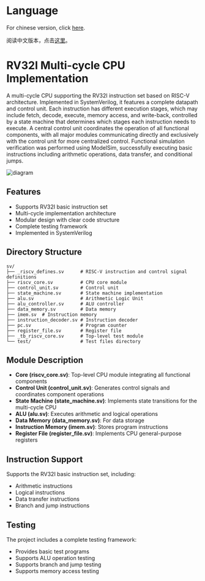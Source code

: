 # Language

For chinese version, click [here](https://github.com/XLxiaoliaoGmail/rv32i-cpu/blob/mul-cycle/readme-cn.md).

阅读中文版本，点击[这里](https://github.com/XLxiaoliaoGmail/rv32i-cpu/blob/mul-cycle/readme-cn.md)。

# RV32I Multi-cycle CPU Implementation

A multi-cycle CPU supporting the RV32I instruction set based on RISC-V architecture. Implemented in SystemVerilog, it features a complete datapath and control unit. Each instruction has different execution stages, which may include fetch, decode, execute, memory access, and write-back, controlled by a state machine that determines which stages each instruction needs to execute. A central control unit coordinates the operation of all functional components, with all major modules communicating directly and exclusively with the control unit for more centralized control. Functional simulation verification was performed using ModelSim, successfully executing basic instructions including arithmetic operations, data transfer, and conditional jumps.

![diagram](https://github.com/user-attachments/assets/ee11d5d4-11f7-4229-b856-445513f70fb4)


## Features

- Supports RV32I basic instruction set
- Multi-cycle implementation architecture
- Modular design with clear code structure
- Complete testing framework
- Implemented in SystemVerilog

## Directory Structure

```
sv/
├── _riscv_defines.sv      # RISC-V instruction and control signal definitions
├── riscv_core.sv          # CPU core module
├── control_unit.sv        # Control unit
├── state_machine.sv       # State machine implementation
├── alu.sv                 # Arithmetic Logic Unit
├── alu_controller.sv      # ALU controller
├── data_memory.sv         # Data memory
├── imem.sv  # Instruction memory
├── instruction_decoder.sv # Instruction decoder
├── pc.sv                  # Program counter
├── register_file.sv       # Register file
├── _tb_riscv_core.sv      # Top-level test module
└── test/                  # Test files directory
```

## Module Description

- **Core (riscv_core.sv)**: Top-level CPU module integrating all functional components
- **Control Unit (control_unit.sv)**: Generates control signals and coordinates component operations
- **State Machine (state_machine.sv)**: Implements state transitions for the multi-cycle CPU
- **ALU (alu.sv)**: Executes arithmetic and logical operations
- **Data Memory (data_memory.sv)**: For data storage
- **Instruction Memory (imem.sv)**: Stores program instructions
- **Register File (register_file.sv)**: Implements CPU general-purpose registers

## Instruction Support

Supports the RV32I basic instruction set, including:
- Arithmetic instructions
- Logical instructions
- Data transfer instructions
- Branch and jump instructions

## Testing

The project includes a complete testing framework:
- Provides basic test programs
- Supports ALU operation testing
- Supports branch and jump testing
- Supports memory access testing
